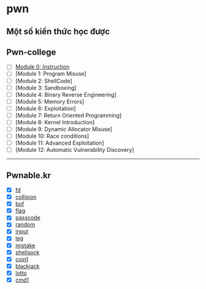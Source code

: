 # pwn
Một số kiến thức học được
---
## Pwn-college  
- [ ] [Module 0: Instruction](./BasicKnowledge/Module0/)
- [ ] [Module 1: Program Misuse]
- [ ] [Module 2: ShellCode]
- [ ] [Module 3: Sandboxing]
- [ ] [Module 4: Binary Reverse Engineering]
- [ ] [Module 5: Memory Errors]
- [ ] [Module 6: Exploitation]
- [ ] [Module 7: Return Oriented Programming]
- [ ] [Module 8: Kernel Introduction]
- [ ] [Module 9: Dynamic Allocator Misuse]
- [ ] [Module 10: Race conditions]
- [ ] [Module 11: Advanced Exploitation]
- [ ] [Module 12: Automatic Vulnerability Discovery]  

---

## Pwnable.kr
- [x] [fd](./pwnable.kr/fd_DONE)  
- [x] [collision](./pwnable.kr/collision_DONE)
- [x] [bof](pwnable.kr/bof_Done)  
- [x] [flag](pwnable.kr/flag_DONE)  
- [x] [passcode](pwnable.kr/passcode_Done)  
- [x] [random](pwnable.kr/random_Done)  
- [x] [input](pwnable.kr/inputDONE)  
- [x] [leg](pwnable.kr/leg_DONE)  
- [x] [mistake](pwnable.kr/mistake_DONE)  
- [x] [shellsock](pwnable.kr/shellshock_Done)  
- [x] [coin1](pwnable.kr/coin_1_DONE)  
- [x] [blackjack](pwnable.kr/blackjack_DONE)  
- [x] [lotto](pwnable.kr/lotto_DONE)  
- [x] [cmd1](pwnable.kr/cmd1_DONE)  
